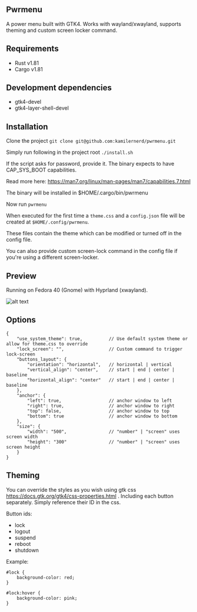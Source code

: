## Pwrmenu

A power menu built with GTK4. Works with wayland/xwayland, supports theming and custom screen locker command.

## Requirements

- Rust v1.81
- Cargo v1.81

## Development dependencies

- gtk4-devel
- gtk4-layer-shell-devel

## Installation

Clone the project
`git clone git@github.com:kamilernerd/pwrmenu.git`

Simply run following in the project root
`./install.sh`

If the script asks for password, provide it. The binary expects to have
CAP_SYS_BOOT capabilities.

Read more here: https://man7.org/linux/man-pages/man7/capabilities.7.html

The binary will be installed in $HOME/.cargo/bin/pwrmenu

Now run `pwrmenu`

When executed for the first time a `theme.css` and a `config.json` file will be created at `$HOME/.config/pwrmenu`.

These files contain the theme which can be modified or turned off in the config file.

You can also provide custom screen-lock command in the config file if you're using a different screen-locker.

## Preview

Running on Fedora 40 (Gnome) with Hyprland (xwayland).

![alt text](https://github.com/kamilernerd/pwrmenu/blob/master/Screenshot%20from%202024-06-10%2000-09-09.png?raw=true)

## Options

```
{
    "use_system_theme": true,          // Use default system theme or allow for theme.css to override
    "lock_screen": "",                 // Custom command to trigger lock-screen
    "buttons_layout": {
        "orientation": "horizontal",   // horizontal | vertical
        "vertical_align": "center",    // start | end | center | baseline
        "horizontal_align": "center"   // start | end | center | baseline
    },
    "anchor": {
        "left": true,                  // anchor window to left
        "right": true,                 // anchor window to right
        "top": false,                  // anchor window to top
        "bottom": true                 // anchor window to bottom
    },
    "size": {
        "width": "500",                // "number" | "screen" uses screen width
        "height": "300"                // "number" | "screen" uses screen height
    }
}
```

## Theming

You can override the styles as you wish using gtk css https://docs.gtk.org/gtk4/css-properties.html .
Including each button separately. Simply reference their ID in the css.

Button ids:

- lock
- logout
- suspend
- reboot
- shutdown

Example:

```
#lock {
    background-color: red;
}

#lock:hover {
    background-color: pink;
}
```
